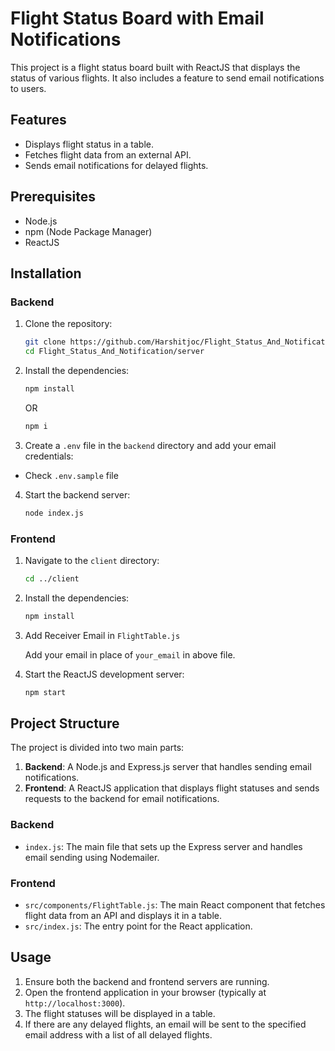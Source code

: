 # Flight Status Board with Email Notifications

This project is a flight status board built with ReactJS that displays the status of various flights. It also includes a feature to send email notifications to users.

## Features

- Displays flight status in a table.
- Fetches flight data from an external API.
- Sends email notifications for delayed flights.

## Prerequisites

- Node.js
- npm (Node Package Manager)
- ReactJS

## Installation

### Backend

1. Clone the repository:

    ```bash
    git clone https://github.com/Harshitjoc/Flight_Status_And_Notification.git
    cd Flight_Status_And_Notification/server
    ```

2. Install the dependencies:

    ```bash
    npm install
    ```
    OR
    ```bash
    npm i
    ```

3. Create a `.env` file in the `backend` directory and add your email credentials:

- Check `.env.sample` file

4. Start the backend server:

    ```bash
    node index.js
    ```

### Frontend

1. Navigate to the `client` directory:

    ```bash
    cd ../client
    ```

2. Install the dependencies:

    ```bash
    npm install
    ```

3. Add Receiver Email in `FlightTable.js`

    Add your email in place of `your_email` in above file.

4. Start the ReactJS development server:

    ```bash
    npm start
    ```

## Project Structure

The project is divided into two main parts:

1. **Backend**: A Node.js and Express.js server that handles sending email notifications.
2. **Frontend**: A ReactJS application that displays flight statuses and sends requests to the backend for email notifications.

### Backend

- `index.js`: The main file that sets up the Express server and handles email sending using Nodemailer.

### Frontend

- `src/components/FlightTable.js`: The main React component that fetches flight data from an API and displays it in a table.
- `src/index.js`: The entry point for the React application.

## Usage

1. Ensure both the backend and frontend servers are running.
2. Open the frontend application in your browser (typically at `http://localhost:3000`).
3. The flight statuses will be displayed in a table.
4. If there are any delayed flights, an email will be sent to the specified email address with a list of all delayed flights.
